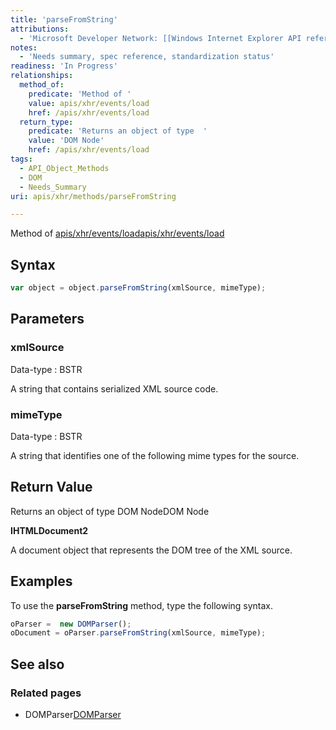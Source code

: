 ```yaml
---
title: 'parseFromString'
attributions:
  - 'Microsoft Developer Network: [[Windows Internet Explorer API reference](http://msdn.microsoft.com/en-us/library/ie/hh828809%28v=vs.85%29.aspx) Article]'
notes:
  - 'Needs summary, spec reference, standardization status'
readiness: 'In Progress'
relationships:
  method_of:
    predicate: 'Method of '
    value: apis/xhr/events/load
    href: /apis/xhr/events/load
  return_type:
    predicate: 'Returns an object of type  '
    value: 'DOM Node'
    href: /apis/xhr/events/load
tags:
  - API_Object_Methods
  - DOM
  - Needs_Summary
uri: apis/xhr/methods/parseFromString

---
```

Method of [apis/xhr/events/load](/apis/xhr/events/load)[apis/xhr/events/load](/apis/xhr/events/load)

## Syntax

``` js
var object = object.parseFromString(xmlSource, mimeType);
```

## Parameters

### xmlSource

 Data-type
:   BSTR

 A string that contains serialized XML source code.

### mimeType

 Data-type
:   BSTR

 A string that identifies one of the following mime types for the source.

## Return Value

Returns an object of type DOM NodeDOM Node

**IHTMLDocument2**

A document object that represents the DOM tree of the XML source.

## Examples

To use the **parseFromString** method, type the following syntax.

``` js
oParser =  new DOMParser();
oDocument = oParser.parseFromString(xmlSource, mimeType);
```

## See also

### Related pages

-   DOMParser[DOMParser](/apis/xhr/objects/DOMParser)

